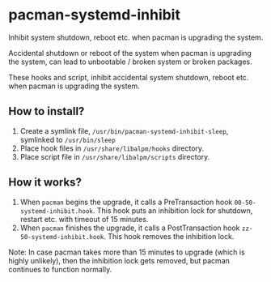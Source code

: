 # pacman-systemd-inhibit
Inhibit system shutdown, reboot etc. when pacman is upgrading the system.

Accidental shutdown or reboot of the system when pacman is upgrading the system, can lead to unbootable / broken system or broken packages.

These hooks and script, inhibit accidental system shutdown, reboot etc. when pacman is upgrading the system.

## How to install?
1. Create a symlink file, `/usr/bin/pacman-systemd-inhibit-sleep`, symlinked to `/usr/bin/sleep`
1. Place hook files in `/usr/share/libalpm/hooks` directory.
1. Place script file in `/usr/share/libalpm/scripts` directory.

## How it works?
1. When `pacman` begins the upgrade, it calls a PreTransaction hook `00-50-systemd-inhibit.hook`. This hook puts an inhibition lock for shutdown, restart etc. with timeout of 15 minutes.
1. When `pacman` finishes the upgrade, it calls a PostTransaction hook `zz-50-systemd-inhibit.hook`. This hook removes the inhibition lock.

Note: In case pacman takes more than 15 minutes to upgrade (which is highly unlikely), then the inhibition lock gets removed, but pacman continues to function normally.
